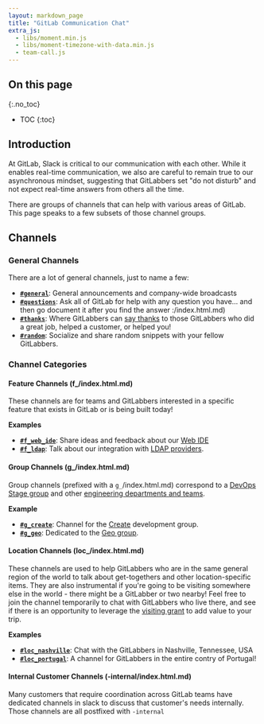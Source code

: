 ```yaml
---
layout: markdown_page
title: "GitLab Communication Chat"
extra_js:
  - libs/moment.min.js
  - libs/moment-timezone-with-data.min.js
  - team-call.js
---
```


## On this page
{:.no_toc}

- TOC
{:toc}

## Introduction
At GitLab, Slack is critical to our communication with each other.  While it enables real-time communication, we also are careful to remain true to our asynchronous mindset, suggesting that GitLabbers set "do not disturb" and not expect real-time answers from others all the time.

There are groups of channels that can help with various areas of GitLab.  This page speaks to a few subsets of those channel groups.

## Channels

### General Channels

There are a lot of general channels, just to name a few:

* **[`#general`](https://gitlab.slack.com/archives/general/index.html.md)**: General announcements and company-wide broadcasts
* **[`#questions`](https://gitlab.slack.com/archives/questions/index.html.md)**: Ask all of GitLab for help with any question you have... and then go document it after you find the answer :/index.html.md)
* **[`#thanks`](https://gitlab.slack.com/archives/thanks/index.html.md)**: Where GitLabbers can [say thanks](https://github.com/daijapan/test/tree/master/communication/#say-thanks/index.html.md) to those GitLabbers who did a great job, helped a customer, or helped you!
* **[`#random`](https://gitlab.slack.com/archives/random/index.html.md)**:  Socialize and share random snippets with your fellow GitLabbers.

### Channel Categories

#### Feature Channels (f_/index.html.md)

These channels are for teams and GitLabbers interested in a specific feature that exists in GitLab or is being built today!

**Examples**

* **[`#f_web_ide`](https://gitlab.slack.com/archives/f_web_ide/index.html.md)**: Share ideas and feedback about our [Web IDE](/2018/06/15/introducing-gitlab-s-integrated-development-environment/index.html.md/index.html.md) 
* **[`#f_ldap`](https://gitlab.slack.com/archives/f_ldap/index.html.md)**: Talk about our integration with [LDAP providers](https://docs.gitlab.com/ee/administration/auth/ldap.html/index.html.md). 

#### Group Channels (g_/index.html.md)

Group channels (prefixed with a `g_`/index.html.md) correspond to a [DevOps Stage group](/team/structure/#stage-groups/index.html.md) and other [engineering departments and teams](https://github.com/daijapan/test/tree/master/engineering/#engineering-departments--teams/index.html.md).

**Example**

* **[`#g_create`](https://gitlab.slack.com/archives/g_create/index.html.md)**: Channel for the [Create](https://github.com/daijapan/test/tree/master/product/categories/#create/index.html.md) development group.
* **[`#g_geo`](https://gitlab.slack.com/archives/g_geo/index.html.md)**: Dedicated to the [Geo group](https://github.com/daijapan/test/tree/master/engineering/dev-backend/geo/index.html.md/index.html.md).

#### Location Channels (loc_/index.html.md)

These channels are used to help GitLabbers who are in the same general region of the world to talk about get-togethers and other location-specific items. They are also instrumental if you're going to be visiting somewhere else in the world - there might be a GitLabber or two nearby! Feel free to join the channel temporarily to chat with GitLabbers who live there, and see if there is an opportunity to leverage the [visiting grant](https://github.com/daijapan/test/tree/master/incentives/#visiting-grant/index.html.md) to add value to your trip.

**Examples**

* **[`#loc_nashville`](https://gitlab.slack.com/archives/loc_nashville/index.html.md)**: Chat with the GitLabbers in Nashville, Tennessee, USA     
* **[`#loc_portugal`](https://gitlab.slack.com/archives/loc_portugal/index.html.md)**: A channel for GitLabbers in the entire contry of Portugal! 

#### Internal Customer Channels (-internal/index.html.md)

Many customers that require coordination across GitLab teams have dedicated channels in slack to discuss that customer's needs internally. Those channels are all postfixed with `-internal`